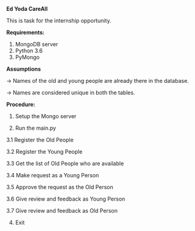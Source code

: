 **Ed Yoda CareAll**

This is task for the internship opportunity.  
 
 **Requirements:**
 1. MongoDB server
 2. Python 3.6
 3. PyMongo
 
 **Assumptions**

-> Names of the old and young people are already there in the database.

-> Names are considered unique in both the tables.
 
 **Procedure:**
 
 1. Setup the Mongo server
 
 2. Run the main.py
 
 3.1 Register the Old People
 
 3.2 Register the Young People
 
 3.3 Get the list of Old People who are available
 
 3.4 Make request as a Young Person
 
 3.5 Approve the request as the Old Person
 
 3.6 Give review and feedback as Young Person
 
 3.7 Give review and feedback as Old Person
 
 4. Exit